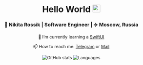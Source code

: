 <div align="center">
  <h1> Hello World <img src="https://media.giphy.com/media/hvRJCLFzcasrR4ia7z/giphy.gif" width="25px"></h1>
</div>

<div align="center">
<h3> 🐇 Nikita Rossik | Software Engineer | ✈️ Moscow, Russia </h3> 

🌱 I’m currently learning a [SwiftUI]
  
📫 How to reach me: [Telegram] or [Mail]

![GitHub stats](https://github-readme-stats.vercel.app/api?username=wmorgue&show_icons=true&theme=dark&count_private=trueh&hide_title=true)
![Languages](https://github-readme-stats.vercel.app/api/top-langs/?username=wmorgue&langs_count=6&hide=css,html,javascript&layout=compact)
  
</div>

<!-- Links -->
[Mail]: mailto:maybequantumbit@icloud.com
[Telegram]: https://t.me/maybequantum
[SwiftUI]: https://developer.apple.com/documentation/swiftui/



<!--
**wmorgue/wmorgue** is a ✨ _special_ ✨ repository because its `README.md` (this file) appears on your GitHub profile.
-->
